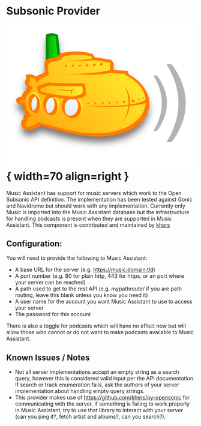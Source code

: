 # Subsonic Provider ![Preview image](../assets/icons/subsonic_icon.png){ width=70 align=right }

Music Assistant has support for music servers which work to the Open Subsonic API definition. The implementation has been tested against Gonic and Navidrome but should work with any implementation. Currently only Music is imported into the Music Assistant database but the infrastructure for handling podcasts is present when they are supported in Music Assistant. This component is contributed and maintained by [khers](https://github.com/khers)

## Configuration:
You will need to provide the following to Music Assistant:

- A base URL for the server (e.g. https://music.domain.tld)
- A port number (e.g. 80 for plain http, 443 for https, or an port where your server can be reached)
- A path used to get to the rest API (e.g. mypathroute/ if you are path routing, leave this blank unless you know you need it)
- A user name for the account you want Music Assistant to use to access your server
- The password for this account

There is also a toggle for podcasts which will have no effect now but will allow those who cannot or do not want to make podcasts available to Music Assistant.

## Known Issues / Notes
- Not all server implementations accept an empty string as a search query, however this is considered valid input per the API documentation. If search or track enumeration fails, ask the authors of your server implementation about handling empty query strings.
- This provider makes use of https://github.com/khers/py-opensonic for communicating with the server, if something is failing to work properly in Music Assistant, try to use that library to interact with your server (can you ping it?, fetch artist and albums?, can you search?).

